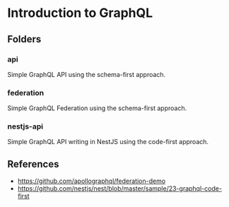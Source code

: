 # Introduction to GraphQL

## Folders

### api
Simple GraphQL API using the schema-first approach.

### federation
Simple GraphQL Federation using the schema-first approach.

### nestjs-api
Simple GraphQL API writing in NestJS using the code-first approach.

## References
- https://github.com/apollographql/federation-demo
- https://github.com/nestjs/nest/blob/master/sample/23-graphql-code-first
